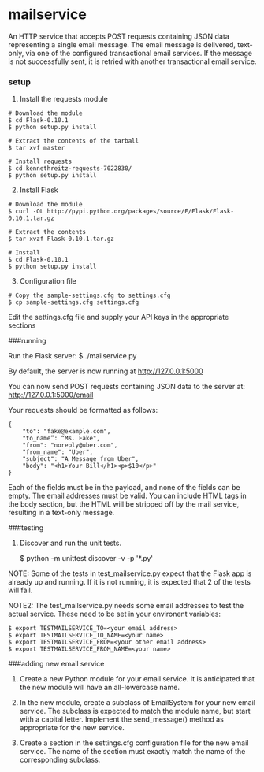 mailservice
===========

An HTTP service that accepts POST requests containing JSON data representing a single email message.  The email message is delivered, text-only, via one of the configured transactional email services.  If the message is not successfully sent, it is retried with another transactional email service.

### setup

1. Install the requests module

```
# Download the module
$ cd Flask-0.10.1
$ python setup.py install

# Extract the contents of the tarball
$ tar xvf master

# Install requests
$ cd kennethreitz-requests-7022830/
$ python setup.py install
```

2. Install Flask

```
# Download the module
$ curl -OL http://pypi.python.org/packages/source/F/Flask/Flask-0.10.1.tar.gz

# Extract the contents
$ tar xvzf Flask-0.10.1.tar.gz

# Install
$ cd Flask-0.10.1
$ python setup.py install
```

3. Configuration file

```
# Copy the sample-settings.cfg to settings.cfg
$ cp sample-settings.cfg settings.cfg
```

Edit the settings.cfg file and supply your API keys in the appropriate sections


###running

Run the Flask server:
    $ ./mailservice.py

By default, the server is now running at http://127.0.0.1:5000

You can now send POST requests containing JSON data to the server at: http://127.0.0.1:5000/email

Your requests should be formatted as follows:

    {
        "to": "fake@example.com",
        "to_name”: “Ms. Fake",
        "from": "noreply@uber.com",
        "from_name": "Uber",
        "subject": "A Message from Uber",
        "body": "<h1>Your Bill</h1><p>$10</p>"
    }

Each of the fields must be in the payload, and none of the fields can
be empty.  The email addresses must be valid.  You can include HTML
tags in the body section, but the HTML will be stripped off by the
mail service, resulting in a text-only message.


###testing

1. Discover and run the unit tests.

    $ python -m unittest discover -v -p '*.py'

NOTE: Some of the tests in test_mailservice.py expect that the Flask
app is already up and running.  If it is not running, it is expected
that 2 of the tests will fail.

NOTE2: The test_mailservice.py needs some email addresses to test the
actual service.  These need to be set in your environent variables:

    $ export TESTMAILSERVICE_TO=<your email address>
    $ export TESTMAILSERVICE_TO_NAME=<your name>
    $ export TESTMAILSERVICE_FROM=<your other email address>
    $ export TESTMAILSERVICE_FROM_NAME=<your name>


###adding new email service

1. Create a new Python module for your email service.  It is
anticipated that the new module will have an all-lowercase name.

2. In the new module, create a subclass of EmailSystem for your new
email service.  The subclass is expected to match the module name, but
start with a capital letter.  Implement the send_message() method as
appropriate for the new service.

3. Create a section in the settings.cfg configuration file for the new
email service.  The name of the section must exactly match the name of
the corresponding subclass.

